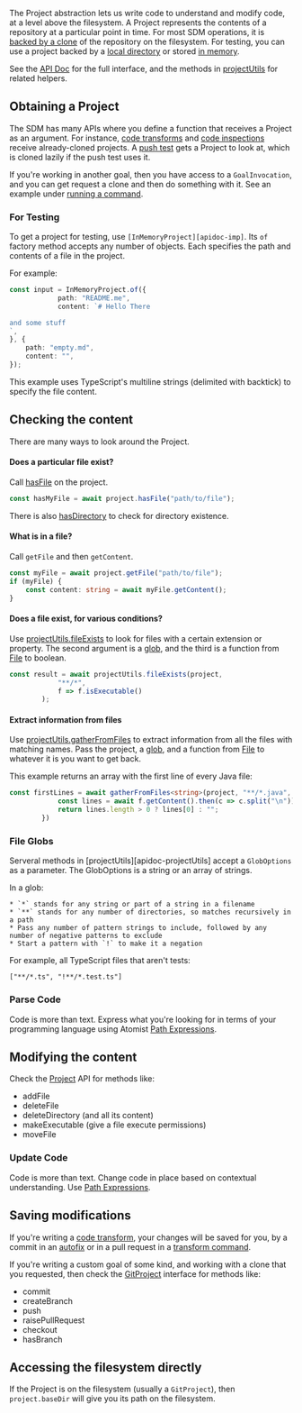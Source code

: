The Project abstraction lets us write code to understand and modify code, at a level above the filesystem. A Project represents the contents of a repository at a particular point in time.
For most SDM operations, it is [backed by a clone][apidoc-gcgp] of the repository on the filesystem.
For testing, you can use a project backed by a [local directory][apidoc-nflp] or stored [in memory][apidoc-imp].

[apidoc-nflp]: https://atomist.github.io/automation-client/classes/_lib_project_local_nodefslocalproject_.nodefslocalproject.html (API Doc for NodeFsLocalProject)
[apidoc-gcgp]: https://atomist.github.io/automation-client/classes/_lib_project_git_gitcommandgitproject_.gitcommandgitproject.html (API Doc for GitCommandGitProject)
[apidoc-project]: https://atomist.github.io/automation-client/interfaces/_lib_project_project_.project.html (API doc for Project)
[apidoc-pu]: https://atomist.github.io/automation-client/modules/_lib_project_util_projectutils_.html (API Doc for projectUtils)

See the [API Doc][apidoc-project] for the full interface, and the methods in [projectUtils][apidoc-pu]
for related helpers.

## Obtaining a Project

The SDM has many APIs where you define a function that receives a Project as an argument.
For instance, [code transforms](transform.md) and [code inspections](inspect.md) receive 
already-cloned projects. A [push test](push-test.md) gets a Project to look at, which is cloned
lazily if the push test uses it.

If you're working in another goal, then you have access to a `GoalInvocation`, and you can
get request a clone and then do something with it. See an example under [running a command](spawn.md#running-a-command-in-a-project).

### For Testing

To get a project for testing, use `[InMemoryProject][apidoc-imp]`. Its `of` factory method
accepts any number of objects. Each specifies the path and contents of a file in the project.

For example:

```typescript
const input = InMemoryProject.of({
            path: "README.me",
            content: `# Hello There

and some stuff
`,
}, { 
    path: "empty.md",
    content: "",
});
```

This example uses TypeScript's multiline strings (delimited with backtick) to specify the file content.

## Checking the content

There are many ways to look around the Project.

#### Does a particular file exist?

Call [hasFile](https://atomist.github.io/automation-client/interfaces/_lib_project_project_.project.html#hasfile) on the project.

```typescript
const hasMyFile = await project.hasFile("path/to/file");
```

There is also [hasDirectory](https://atomist.github.io/automation-client/interfaces/_lib_project_project_.project.html#hasdirectory) to check for directory existence.

#### What is in a file?

Call `getFile` and then `getContent`. 

```typescript
const myFile = await project.getFile("path/to/file");
if (myFile) {
    const content: string = await myFile.getContent();
}
```

<!-- Do we want to document streamFiles? That's harder. -->

#### Does a file exist, for various conditions?

Use [projectUtils.fileExists](https://atomist.github.io/automation-client/modules/_lib_project_util_projectutils_.html#fileexists)
to look for files with a certain extension or property.
The second argument is a [glob](#file-globs), and the third is a function from [File](https://atomist.github.io/automation-client/interfaces/_lib_project_file_.file.html) to boolean.

```typescript
const result = await projectUtils.fileExists(project,
            "**/*",
            f => f.isExecutable()
        );
```

#### Extract information from files

Use [projectUtils.gatherFromFiles](https://atomist.github.io/automation-client/modules/_lib_project_util_projectutils_.html#gatherfromfiles)
to extract information from all the files with matching names.
Pass the project, a [glob](#file-globs), and a function from [File](https://atomist.github.io/automation-client/interfaces/_lib_project_file_.file.html) to whatever it is 
you want to get back.

This example returns an array with the first line of every Java file:

```typescript
const firstLines = await gatherFromFiles<string>(project, "**/*.java", async f => {
            const lines = await f.getContent().then(c => c.split("\n"));
            return lines.length > 0 ? lines[0] : "";
        })
```

### File Globs

Serveral methods in [projectUtils][apidoc-projectUtils] accept a `GlobOptions` as a parameter.
The GlobOptions is a string or an array of strings.

In a glob:

    * `*` stands for any string or part of a string in a filename
    * `**` stands for any number of directories, so matches recursively in a path
    * Pass any number of pattern strings to include, followed by any number of negative patterns to exclude
    * Start a pattern with `!` to make it a negation

For example, all TypeScript files that aren't tests:

`["**/*.ts", "!**/*.test.ts"]`

### Parse Code

Code is more than text. Express what you're looking for in terms of your programming language
using Atomist [Path Expressions](pxe.md).

## Modifying the content

Check the [Project][apidoc-project] API for methods like:

* addFile
* deleteFile
* deleteDirectory (and all its content)
* makeExecutable (give a file execute permissions)
* moveFile

### Update Code

Code is more than text. Change code in place based on contextual understanding. Use [Path Expressions](pxe.md).

## Saving modifications

If you're writing a [code transform](transform.md), your changes will be saved for you,
by a commit in an [autofix](autofix.md) or in a pull request in a [transform command](transform.md#Creating-a-command-for-a-transform).

If you're writing a custom goal of some kind, and working with a clone that you requested,
then check the [GitProject][apidoc-gitproject] interface for methods like:

* commit
* createBranch
* push
* raisePullRequest
* checkout
* hasBranch

[apidoc-gitproject]: https://atomist.github.io/automation-client/interfaces/_lib_project_git_gitproject_.gitproject.html (API Doc for GitProject)


## Accessing the filesystem directly

If the Project is on the filesystem (usually a `GitProject`), then `project.baseDir` will give
you its path on the filesystem.


[apidoc-imp]: https://atomist.github.io/automation-client/classes/_lib_project_mem_inmemoryproject_.inmemoryproject.html (API Doc for InMemoryProject)